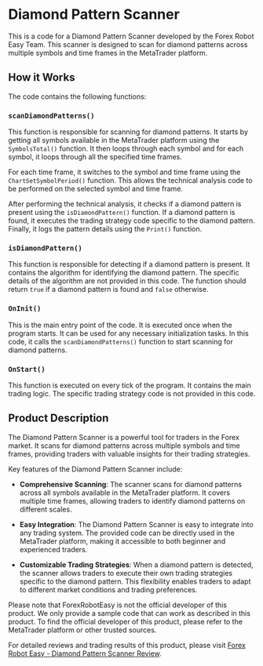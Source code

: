 # Diamond Pattern Scanner

This is a code for a Diamond Pattern Scanner developed by the Forex Robot Easy Team. This scanner is designed to scan for diamond patterns across multiple symbols and time frames in the MetaTrader platform.

## How it Works

The code contains the following functions:

### `scanDiamondPatterns()`

This function is responsible for scanning for diamond patterns. It starts by getting all symbols available in the MetaTrader platform using the `SymbolsTotal()` function. It then loops through each symbol and for each symbol, it loops through all the specified time frames. 

For each time frame, it switches to the symbol and time frame using the `ChartSetSymbolPeriod()` function. This allows the technical analysis code to be performed on the selected symbol and time frame. 

After performing the technical analysis, it checks if a diamond pattern is present using the `isDiamondPattern()` function. If a diamond pattern is found, it executes the trading strategy code specific to the diamond pattern. Finally, it logs the pattern details using the `Print()` function.

### `isDiamondPattern()`

This function is responsible for detecting if a diamond pattern is present. It contains the algorithm for identifying the diamond pattern. The specific details of the algorithm are not provided in this code. The function should return `true` if a diamond pattern is found and `false` otherwise.

### `OnInit()`

This is the main entry point of the code. It is executed once when the program starts. It can be used for any necessary initialization tasks. In this code, it calls the `scanDiamondPatterns()` function to start scanning for diamond patterns.

### `OnStart()`

This function is executed on every tick of the program. It contains the main trading logic. The specific trading strategy code is not provided in this code.

## Product Description

The Diamond Pattern Scanner is a powerful tool for traders in the Forex market. It scans for diamond patterns across multiple symbols and time frames, providing traders with valuable insights for their trading strategies.

Key features of the Diamond Pattern Scanner include:

- **Comprehensive Scanning**: The scanner scans for diamond patterns across all symbols available in the MetaTrader platform. It covers multiple time frames, allowing traders to identify diamond patterns on different scales.

- **Easy Integration**: The Diamond Pattern Scanner is easy to integrate into any trading system. The provided code can be directly used in the MetaTrader platform, making it accessible to both beginner and experienced traders.

- **Customizable Trading Strategies**: When a diamond pattern is detected, the scanner allows traders to execute their own trading strategies specific to the diamond pattern. This flexibility enables traders to adapt to different market conditions and trading preferences.

Please note that ForexRobotEasy is not the official developer of this product. We only provide a sample code that can work as described in this product. To find the official developer of this product, please refer to the MetaTrader platform or other trusted sources. 

For detailed reviews and trading results of this product, please visit [Forex Robot Easy - Diamond Pattern Scanner Review](https://forexroboteasy.com/forex-robot-review/diamond-pattern-scanner-review-one-click-forex-analysis/).
